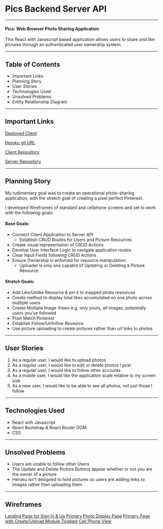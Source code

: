 # Pics Backend Server API

---

#### Pics: Web Browser Photo Sharing Application


This React with Javascript based application allows users to share and like pictures through an authenticated user ownership system.

---

## Table of Contents

 - Important Links
 - Planning Story
 - User Stories
 - Technologies Used
 - Unsolved Problems
 - Entity Relationship Diagram

---

## Important Links

[Deployed Client](https://ttamsmas.github.io/pics_app/)

[Heroku git URL](https://git.heroku.com/pics-api2020.git)

[Client Repository](https://github.com/ttamsmas/pics_app)

[Server Repository](https://github.com/ttamsmas/pics_api)

---

## Planning Story

My rudimentary goal was to create an operational photo-sharing application, with the stretch goal of creating a pixel perfect Pinterest.

I developed Wireframes of standard and cellphone screens and set to work with the following goals:

#### Base Goals:

 - Connect Client Application to Server API
    - Establish CRUD Routes for Users and Picture Resources
 - Create visual representation of CRUD Actions
 - Develop User Interface Logic to navigate application routes
 - Clear Input Fields following CRUD Actions
 - Ensure Ownership is enforced for resource manipulation:
    - Uploader is only one capable of Updating or Deleting a Picture Resource

#### Stretch Goals:

 - Add Like/Unlike Resource & pin it to mapped photo resources
 - Create method to display total likes accumulated on one photo across multiple users
 - Create Multiple Image Views e.g. only yours, all images, potentially users you've followed
 - Pixel Match Pinterest
 - Establish Follow/Unfollow Resource
 - Use picture uploading to create pictures rather than url links to photos

---

## User Stories

1. As a regular user, I would like to upload photos
2. As a regular user, I would like to edit or delete photos I post
3. As a regular user, I would like to follow other accounts
4. As a mobile user, I would like the application scale relative to my screen size
5. As a new user, I would like to be able to see all photos, not just those I follow

---

## Technologies Used

 - React with Javascript
 - React Bootstrap & React Router DOM
 - CSS

---

## Unsolved Problems

- Users are unable to follow other Users
- The Update and Delete Picture Buttons appear whether or not you are the owner of a picture
- Heroku isn't designed to hold pictures so users are adding links to images rather than uploading them

---

## Wireframes

[Landing Page for Sign In & Up](https://i.imgur.com/Kp5O9Zi.jpg)
[Primary Photo Display Page](https://i.imgur.com/tFdiBhq.jpg)
[Primary Page with Create/Upload Module Toggled](https://i.imgur.com/fnlNlCi.jpg)
[Cell Phone View](https://i.imgur.com/jzdoyef.jpg)
